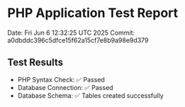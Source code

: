 # PHP Application Test Report
Date: Fri Jun  6 12:32:25 UTC 2025
Commit: a0dbddc396c5dfce15f62a15cf7e8b9a98e9d379

## Test Results
- PHP Syntax Check: ✅ Passed
- Database Connection: ✅ Passed
- Database Schema: ✅ Tables created successfully
